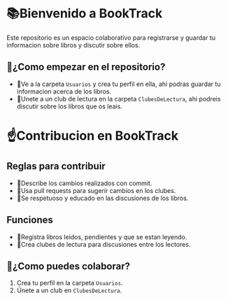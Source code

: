 # 📚Bienvenido a BookTrack

Este repositorio es un espacio colaborativo para registrarse y guardar tu informacion sobre libros y discutir sobre ellos.

## 🚀¿Como empezar en el repositorio?
- 📁Ve a la carpeta `Usuarios` y crea tu perfil en ella, ahi podras guardar tu informacion acerca de los libros.
- 🤝Unete a un club de lectura en la carpeta `ClubesDeLectura`, ahi podreis discutir sobre los libros que os leais.

# ☝️Contribucion en BookTrack

## Reglas para contribuir
- 📝Describe los cambios realizados con commit.
- 📝Usa pull requests para sugerir cambios en los clubes.
- 📝Se respetuoso y educado en las discusiones de los libros.
 

## Funciones
- 📝Registra libros leidos, pendientes y que se estan leyendo.
- 🤝Crea clubes de lectura para discusiones entre los lectores.

## 🤝¿Como puedes colaborar?
1. Crea tu perfil en la carpeta `Usuarios`.
2. Únete a un club en `ClubesDeLectura`.